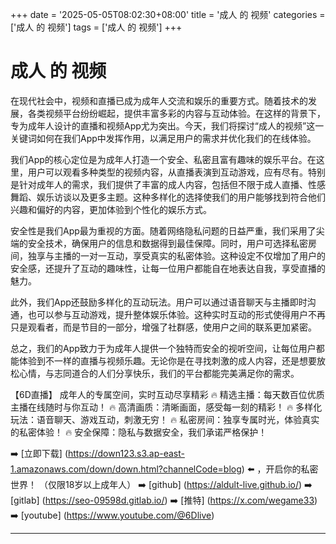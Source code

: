 +++
date = '2025-05-05T08:02:30+08:00'
title = '成人 的 视频'
categories = ['成人 的 视频']
tags = ['成人 的 视频']
+++

# 成人 的 视频

在现代社会中，视频和直播已成为成年人交流和娱乐的重要方式。随着技术的发展，各类视频平台纷纷崛起，提供丰富多彩的内容与互动体验。在这样的背景下，专为成年人设计的直播和视频App尤为突出。今天，我们将探讨“成人的视频”这一关键词如何在我们App中发挥作用，以满足用户的需求并优化我们的在线体验。

我们App的核心定位是为成年人打造一个安全、私密且富有趣味的娱乐平台。在这里，用户可以观看多种类型的视频内容，从直播表演到互动游戏，应有尽有。特别是针对成年人的需求，我们提供了丰富的成人内容，包括但不限于成人直播、性感舞蹈、娱乐访谈以及更多主题。这种多样化的选择使我们的用户能够找到符合他们兴趣和偏好的内容，更加体验到个性化的娱乐方式。

安全性是我们App最为重视的方面。随着网络隐私问题的日益严重，我们采用了尖端的安全技术，确保用户的信息和数据得到最佳保障。同时，用户可选择私密房间，独享与主播的一对一互动，享受真实的私密体验。这种设定不仅增加了用户的安全感，还提升了互动的趣味性，让每一位用户都能自在地表达自我，享受直播的魅力。

此外，我们App还鼓励多样化的互动玩法。用户可以通过语音聊天与主播即时沟通，也可以参与互动游戏，提升整体娱乐体验。这种实时互动的形式使得用户不再只是观看者，而是节目的一部分，增强了社群感，使用户之间的联系更加紧密。

总之，我们的App致力于为成年人提供一个独特而安全的视听空间，让每位用户都能体验到不一样的直播与视频乐趣。无论你是在寻找刺激的成人内容，还是想要放松心情，与志同道合的人们分享快乐，我们的平台都能完美满足你的需求。

【6D直播】
成年人的专属空间，实时互动尽享精彩
🔥 精选主播：每天数百位优质主播在线随时与你互动！
🔥 高清画质：清晰画面，感受每一刻的精彩！
🔥 多样化玩法：语音聊天、游戏互动，刺激无穷！
🔥 私密房间：独享专属时光，体验真实的私密体验！
🔥 安全保障：隐私与数据安全，我们承诺严格保护！

➡️ [立即下载] (https://down123.s3.ap-east-1.amazonaws.com/down/down.html?channelCode=blog) ⬅️ ，开启你的私密世界！
（仅限18岁以上成年人）
➡️ [github] (https://aldult-live.github.io/)
➡️ [gitlab] (https://seo-09598d.gitlab.io/)
➡️ [推特] (https://x.com/wegame33)
➡️ [youtube] (https://www.youtube.com/@6Dlive)

---
